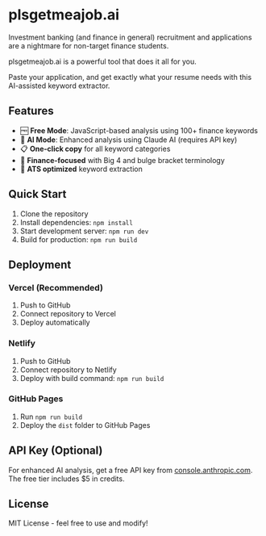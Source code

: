 # plsgetmeajob.ai

Investment banking (and finance in general) recruitment and applications are a nightmare for non-target finance students. 

plsgetmeajob.ai is a powerful tool that does it all for you.

Paste your application, and get exactly what your resume needs with this AI-assisted keyword extractor. 


## Features

- 🆓 **Free Mode**: JavaScript-based analysis using 100+ finance keywords
- 🧠 **AI Mode**: Enhanced analysis using Claude AI (requires API key)
- 📋 **One-click copy** for all keyword categories
- 💼 **Finance-focused** with Big 4 and bulge bracket terminology
- 🎯 **ATS optimized** keyword extraction

## Quick Start

1. Clone the repository
2. Install dependencies: `npm install`
3. Start development server: `npm run dev`
4. Build for production: `npm run build`

## Deployment

### Vercel (Recommended)
1. Push to GitHub
2. Connect repository to Vercel
3. Deploy automatically

### Netlify
1. Push to GitHub
2. Connect repository to Netlify
3. Deploy with build command: `npm run build`

### GitHub Pages
1. Run `npm run build`
2. Deploy the `dist` folder to GitHub Pages

## API Key (Optional)

For enhanced AI analysis, get a free API key from [console.anthropic.com](https://console.anthropic.com). The free tier includes $5 in credits.

## License

MIT License - feel free to use and modify!